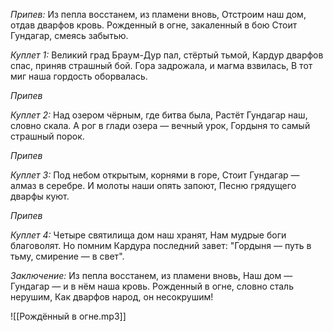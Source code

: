 *Припев:*
Из пепла восстанем, из пламени вновь,
Отстроим наш дом, отдав дварфов кровь.
Рожденный в огне, закаленный в бою
Стоит Гундагар, смеясь забытью.

*Куплет 1:*
Великий град Браум-Дур пал, стёртый тьмой,
Кардур дварфов спас, приняв страшный бой.
Гора задрожала, и магма взвилась,
В тот миг наша гордость оборвалась.

*Припев*

*Куплет 2:*
Над озером чёрным, где битва была,
Растёт Гундагар наш, словно скала.
А рог в глади озера — вечный урок,
Гордыня то самый страшный порок.

*Припев*

*Куплет 3:*
Под небом открытым, корнями в горе,
Стоит Гундагар — алмаз в серебре.
И молоты наши опять запоют,
Песню грядущего дварфы куют.

*Припев*

*Куплет 4:*
Четыре святилища дом наш хранят,
Нам мудрые боги благоволят.
Но помним Кардура последний завет:
"Гордыня — путь в тьму, смирение — в свет".

*Заключение:*
Из пепла восстанем, из пламени вновь,
Наш дом — Гундагар — и в нём наша кровь.
Рожденный в огне, словно сталь нерушим,
Как дварфов народ, он несокрушим!

![[Рождённый в огне.mp3]]